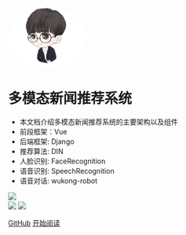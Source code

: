 <img width="160px" style="border-radius: 50%" bor src="head.jpg">

# **多模态新闻推荐系统**

- 本文档介绍多模态新闻推荐系统的主要架构以及组件
- 前段框架：Vue
- 后端框架: Django
- 推荐算法: DIN
- 人脸识别: FaceRecognition
- 语音识别: SpeechRecognition
- 语音对话: wukong-robot 

![](https://img.shields.io/badge/MIT-newsrecsys-red.svg)  
![](https://img.shields.io/badge/download-1K-brightgreen.svg) 
![](https://img.shields.io/badge/version-v0.0.1-blue)    

[GitHub](https://github.com/harrytsz/)
[开始阅读](?id=前言)